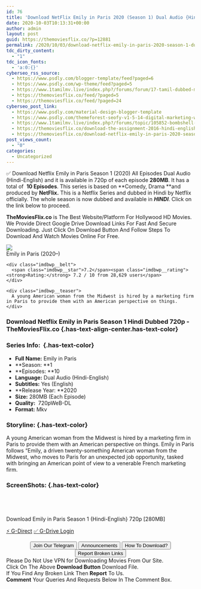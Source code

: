```yaml
---
id: 76
title: 'Download NetFlix Emily in Paris 2020 (Season 1) Dual Audio {Hindi-English} 720p WeB-DL HD [280MB]'
date: 2020-10-03T10:13:31+00:00
author: admin
layout: post
guid: https://themoviesflix.co/?p=12881
permalink: /2020/10/03/download-netflix-emily-in-paris-2020-season-1-dual-audio-hindi-english-720p-web-dl-hd-280mb/
tdc_dirty_content:
  - "1"
tdc_icon_fonts:
  - 'a:0:{}'
cyberseo_rss_source:
  - https://www.psdly.com/blogger-template/feed?paged=6
  - https://www.psdly.com/wp-theme/feed?paged=5
  - https://www.1tamilmv.live/index.php?/forums/forum/17-tamil-dubbed-movies.xml/
  - https://themoviesflix.co/feed/?paged=5
  - https://themoviesflix.co/feed/?paged=24
cyberseo_post_link:
  - https://www.psdly.com/material-design-blogger-template
  - https://www.psdly.com/themeforest-seofy-v1-5-14-digital-marketing-wordpress-theme-22961528
  - https://www.1tamilmv.live/index.php?/forums/topic/105852-bombshell-2019-tamil-br-rip-720p-x264-fan-dub-900mb-x264-400mb/
  - https://themoviesflix.co/download-the-assignment-2016-hindi-english-480p-720p/
  - https://themoviesflix.co/download-netflix-emily-in-paris-2020-season-1-hindi-720p/
post_views_count:
  - "0"
categories:
  - Uncategorized
---
```

✅ Download Netflix Emily in Paris Season 1 (2020) All Episodes Dual Audio (Hindi-English) and it is available in&nbsp;720p&nbsp;of each episode&nbsp;**280MB**. It has a total of&nbsp;&nbsp;**10&nbsp;Episodes**. This series is based on&nbsp;**Comedy, Drama&nbsp;**and produced by&nbsp;**NetFlix.**&nbsp;This is a Netflix&nbsp;Series&nbsp;and dubbed in Hindi by Netflix officially. The whole season is now dubbed and available in&nbsp;_**HINDI**_. Click on the link below to proceed.

**TheMoviesFlix.co**&nbsp;is The Best Website/Platform For Hollywood HD Movies. We Provide Direct Google Drive Download Links For Fast And Secure Downloading. Just Click On Download Button And Follow Steps To Download And Watch Movies Online For Free.

<div class="imdbwp imdbwp--movie dark">
  <div class="imdbwp__thumb">
    <a class="imdbwp__link" target="_blank" title="Emily in Paris" href="https://www.imdb.com/title/tt8962124/" rel="nofollow noopener noreferrer"><img class="imdbwp__img" src="https://m.media-amazon.com/images/M/MV5BYTFjZjQzZDgtOWEyNy00YmY1LTgyYjQtMTBlODUxZTBiZWRkXkEyXkFqcGdeQXVyMTkxNjUyNQ@@._V1_SX300.jpg" /></a>
  </div>
  
  <div class="imdbwp__content">
    <div class="imdbwp__header">
      <span class="imdbwp__title">Emily in Paris</span> (2020–)
    </div>
    
    <div class="imdbwp__belt">
      <span class="imdbwp__star">7.2</span><span class="imdbwp__rating"><strong>Rating:</strong> 7.2 / 10 from 28,629 users</span>
    </div>
    
    <div class="imdbwp__teaser">
      A young American woman from the Midwest is hired by a marketing firm in Paris to provide them with an American perspective on things.
    </div>
  </div>
</div>

### Download Netflix Emily in Paris Season 1 Hindi Dubbed 720p -TheMoviesFlix.co {.has-text-align-center.has-text-color}

### Series Info:&nbsp; {.has-text-color}

  * **Full Name:**&nbsp;Emily in Paris
  * **Season:&nbsp;**1
  * **Episodes:&nbsp;**10
  * **Language:**&nbsp;Dual Audio (Hindi-English)
  * **Subtitles:**&nbsp;Yes (English)
  * **Release Year:&nbsp;**2020
  * **Size:**&nbsp;280MB (Each Episode)
  * **Quality:**&nbsp; 720pWeB-DL
  * **Format:**&nbsp;Mkv

### Storyline: {.has-text-color}

A young American woman from the Midwest is hired by a marketing firm in Paris to provide them with an American perspective on things. Emily in Paris follows “Emily, a driven twenty-something American woman from the Midwest, who moves to Paris for an unexpected job opportunity, tasked with bringing an American point of view to a venerable French marketing firm.

### ScreenShots: {.has-text-color}

<div class="wp-block-image">
  <figure class="aligncenter"><img src="https://i.imgur.com/HHGfdXT.jpg" alt /></figure>
</div>

<div class="wp-block-image">
  <figure class="aligncenter"><img src="https://i.imgur.com/5Nf8s8e.jpg" alt /></figure>
</div>

<div class="wp-block-image">
  <figure class="aligncenter"><img src="https://i.imgur.com/etOhFzN.jpg" alt /></figure>
</div>

<div class="wp-block-image">
  <figure class="aligncenter"><img src="https://i.imgur.com/syDZcO8.jpg" alt /></figure>
</div>

<p class="has-text-align-center has-text-color has-medium-font-size">
  Download Emily in Paris Season 1 {Hindi-English} 720p [280MB]
</p>

<p class="has-text-align-center">
  <a class="maxbutton-13 maxbutton maxbutton-g-direct-1" target="_blank" title="tooltip" rel="nofollow noopener noreferrer" href="https://coinquint.com/a11936/"><span class="mb-text">⚡️ G-Direct</span></a> <a class="maxbutton-14 maxbutton maxbutton-g-drive" target="_blank" title="tooltip" rel="nofollow noopener noreferrer" href="https://coinquint.com/a11934/"><span class="mb-text">✅ G-Drive Login</span></a>
</p>

<center>
</center>

<center>
  <a href="https://t.me/themoviesflixcom" target="_blank" data-wpel-link="external" rel="nofollow external noopener noreferrer"><button class="button button5">Join Our Telegram</button></a> <a href="https://themoviesflix.co/download-netflix-emily-in-paris-2020-season-1-hindi-720p/#" target="_blank" data-wpel-link="external" rel="nofollow external noopener noreferrer"><button class="button button5">Announcements</button></a> <a href="https://themoviesflix.com/how-to-download/" target="_blank" data-wpel-link="external" rel="nofollow external noopener noreferrer"><button class="button button5">How To Download?</button></a> <a href="https://themoviesflix.co/download-netflix-emily-in-paris-2020-season-1-hindi-720p/#" target="_blank" data-wpel-link="external" rel="nofollow external noopener noreferrer"><button class="button button5">Report Broken Links</button></a>
</center>

<div class="alert alert-danger">
  Please Do Not Use VPN for Downloading Movies From Our Site.
</div>

<div class="alert alert-success">
  Click On The Above <strong>Download Button</strong> Download File.
</div>

<div class="alert alert-warning">
  If You Find Any Broken Link Then <strong>Report</strong> To Us.
</div>

<div class="alert alert-info">
  <strong>Comment</strong> Your Queries And Requests Below In The Comment Box.
</div>